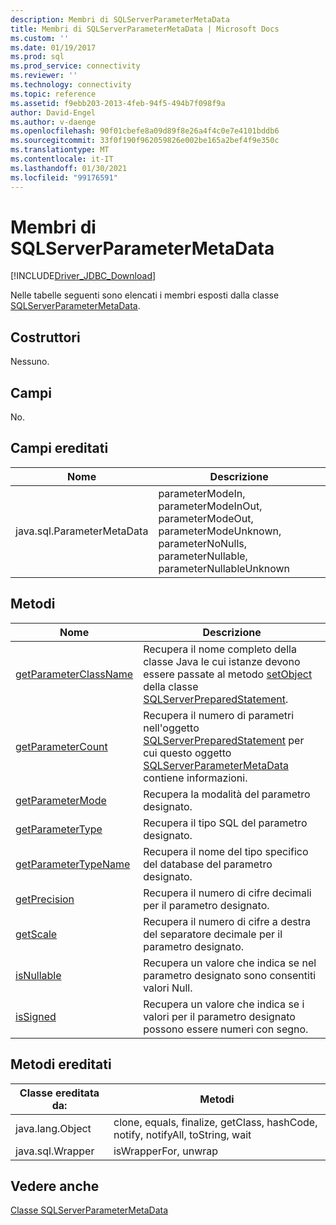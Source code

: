 ```yaml
---
description: Membri di SQLServerParameterMetaData
title: Membri di SQLServerParameterMetaData | Microsoft Docs
ms.custom: ''
ms.date: 01/19/2017
ms.prod: sql
ms.prod_service: connectivity
ms.reviewer: ''
ms.technology: connectivity
ms.topic: reference
ms.assetid: f9ebb203-2013-4feb-94f5-494b7f098f9a
author: David-Engel
ms.author: v-daenge
ms.openlocfilehash: 90f01cbefe8a09d89f8e26a4f4c0e7e4101bddb6
ms.sourcegitcommit: 33f0f190f962059826e002be165a2bef4f9e350c
ms.translationtype: MT
ms.contentlocale: it-IT
ms.lasthandoff: 01/30/2021
ms.locfileid: "99176591"
---
```

# <a name="sqlserverparametermetadata-members"></a>Membri di SQLServerParameterMetaData
[!INCLUDE[Driver_JDBC_Download](../../../includes/driver_jdbc_download.md)]

  Nelle tabelle seguenti sono elencati i membri esposti dalla classe [SQLServerParameterMetaData](../../../connect/jdbc/reference/sqlserverparametermetadata-class.md).  
  
## <a name="constructors"></a>Costruttori  
 Nessuno.  
  
## <a name="fields"></a>Campi  
 No.  
  
## <a name="inherited-fields"></a>Campi ereditati  
  
|Nome|Descrizione|  
|----------|-----------------|  
|java.sql.ParameterMetaData|parameterModeIn, parameterModeInOut, parameterModeOut, parameterModeUnknown, parameterNoNulls, parameterNullable, parameterNullableUnknown|  
  
## <a name="methods"></a>Metodi  
  
|Nome|Descrizione|  
|----------|-----------------|  
|[getParameterClassName](../../../connect/jdbc/reference/getparameterclassname-method-sqlserverparametermetadata.md)|Recupera il nome completo della classe Java le cui istanze devono essere passate al metodo [setObject](../../../connect/jdbc/reference/setobject-method-sqlserverpreparedstatement.md) della classe [SQLServerPreparedStatement](../../../connect/jdbc/reference/sqlserverpreparedstatement-class.md).|  
|[getParameterCount](../../../connect/jdbc/reference/getparametercount-method-sqlserverparametermetadata.md)|Recupera il numero di parametri nell'oggetto [SQLServerPreparedStatement](../../../connect/jdbc/reference/sqlserverpreparedstatement-class.md) per cui questo oggetto [SQLServerParameterMetaData](../../../connect/jdbc/reference/sqlserverparametermetadata-class.md) contiene informazioni.|  
|[getParameterMode](../../../connect/jdbc/reference/getparametermode-method-sqlserverparametermetadata.md)|Recupera la modalità del parametro designato.|  
|[getParameterType](../../../connect/jdbc/reference/getparametertype-method-sqlserverparametermetadata.md)|Recupera il tipo SQL del parametro designato.|  
|[getParameterTypeName](../../../connect/jdbc/reference/getparametertypename-method-sqlserverparametermetadata.md)|Recupera il nome del tipo specifico del database del parametro designato.|  
|[getPrecision](../../../connect/jdbc/reference/getprecision-method-sqlserverparametermetadata.md)|Recupera il numero di cifre decimali per il parametro designato.|  
|[getScale](../../../connect/jdbc/reference/getscale-method-sqlserverparametermetadata.md)|Recupera il numero di cifre a destra del separatore decimale per il parametro designato.|  
|[isNullable](../../../connect/jdbc/reference/isnullable-method-sqlserverparametermetadata.md)|Recupera un valore che indica se nel parametro designato sono consentiti valori Null.|  
|[isSigned](../../../connect/jdbc/reference/issigned-method-sqlserverparametermetadata.md)|Recupera un valore che indica se i valori per il parametro designato possono essere numeri con segno.|  
  
## <a name="inherited-methods"></a>Metodi ereditati  
  
|Classe ereditata da:|Metodi|  
|---------------------------|-------------|  
|java.lang.Object|clone, equals, finalize, getClass, hashCode, notify, notifyAll, toString, wait|  
|java.sql.Wrapper|isWrapperFor, unwrap|  
  
## <a name="see-also"></a>Vedere anche  
 [Classe SQLServerParameterMetaData](../../../connect/jdbc/reference/sqlserverparametermetadata-class.md)  
  
  
